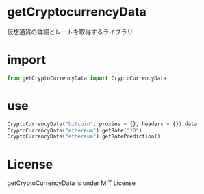# getCryptocurrencyData

仮想通貨の詳細とレートを取得するライブラリ<br>

# import

```python
from getCryptoCurrencyData import CryptoCurrencyData
```

# use

```python
CryptoCurrencyData("bitcoin", proxies = {}, headers = {}).data
CryptoCurrencyData("ethereum").getRate("1D")
CryptoCurrencyData("ethereum").getRatePrediction()
```

# License

getCryptoCurrencyData is under MIT License
